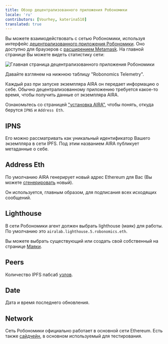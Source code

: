 ```yaml
---
title: Обзор децентрализованного приложения Робономики
locale: 'ru' 
contributors: [Vourhey, katerina510]
translated: true
---
```


Вы можете взаимодействовать с сетью Робономики, используя интерфейс [децентрализованного приложения Робономики](https://dapp.robonomics.network/#/). Оно доступно для браузеров с [расширением Metamask](https://metamask.io). На главной странице Вы можете видеть статистику сети:

![Главная страница децентрализованного приложения Робономики](../images/robonomics_dapp_first_page.jpg "Главная страница децентрализованного приложения Робономики")

Давайте взглянем на нижнюю таблицу "Robonomics Telemetry".

Каждый раз при запуске экземпляра AIRA он передает информацию о себе. Обычно децентрализованному приложению требуется какое-то время, чтобы получить данные от экземпляра AIRA.

Ознакомьтесь со страницей ["установка AIRA"](/docs/ru/aira-installation), чтобы понять, откуда берутся `IPNS` и `Address Eth`.

## IPNS

Его можно рассматривать как уникальный идентификатор Вашего экземпляра в сети IPFS. Под этим названием AIRA публикует метаданные о себе.

## Address Eth

По умолчанию AIRA генерирует новый адрес Ethereum для Вас (Вы можете [сгенерировать](/docs/ru/aira-faq#how-to-change-ethereum-address-of-aira) новый).

Он используется, главным образом, для подписания всех исходящих сообщений.

## Lighthouse

В сети Робономики агент должен выбрать lighthouse (маяк) для работы. По умолчанию это `airalab.lighthouse.5.robonomics.eth`.

Вы можете выбрать существующий или создать свой собственный на странице [Маяки](https://dapp.robonomics.network/#/lighthouse).

## Peers

Количество IPFS пабсаб [узлов](/docs/ru/aira-faq#how-to-check-the-quantity-of-ipfs-peers).

## Date

Дата и время последнего обновления.

## Network

Сеть Робономики официально работает в основной сети Ethereum.
Есть также [сайдчейн](https://github.com/airalab/airalab-sidechain), в основном используемый для тестирования.


